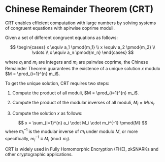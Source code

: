 # Chinese Remainder Theorem (CRT)

CRT enables efficient computation with large numbers by solving systems of congruent equations with apirwise coprime moduli.

Given a set of different congruent equations as follows:

$$
\begin{cases}
x \equiv a_1 \pmod{m_1} \\
x \equiv a_2 \pmod{m_2} \\
\vdots \\
x \equiv a_n \pmod{m_n}
\end{cases}
$$

where $a_i$ and $m_i$ are integers and $m_i$ are pairwise coprime, the Chinese Remainder Theorem guarantees the existence of a unique solution $x$ modulo $M = \prod_{i=1}^{n} m_i$.

To get the unique solution, CRT requires two steps:

1. Compute the product of all moduli, $M = \prod_{i=1}^{n} m_i$.

2. Compute the product of the modular inverses of all moduli, $M_i = M / m_i$.

3. Compute the solution $x$ as follows:

$$
x = \sum_{i=1}^{n} a_i \cdot M_i \cdot m_i^{-1} \pmod{M}
$$
where $m_i^{-1}$ is the modular inverse of $m_i$ under modulo $M$, or more specifically, $m_i^{-1} \equiv M_i \pmod{m_i}$.

CRT is widely used in Fully Homomorphic Encryption (FHE), zkSNARKs and other cryptographic applications.
